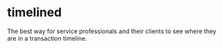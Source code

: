 # timelined
The best way for service professionals and their clients to see where they are in a transaction timeline.

